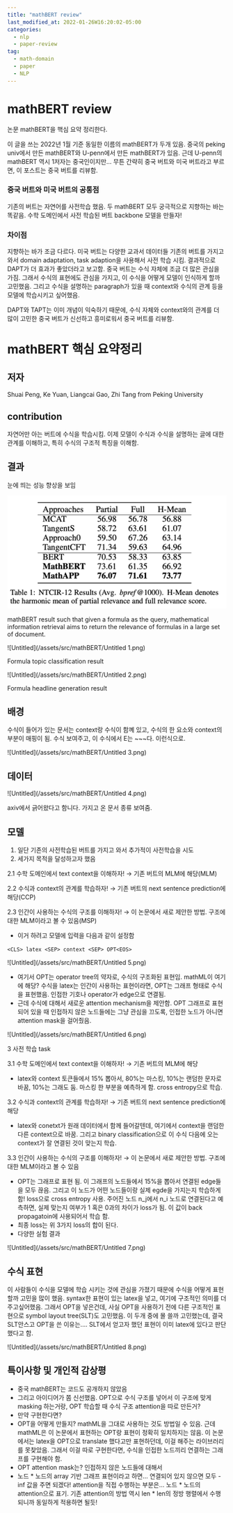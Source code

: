 ```yaml
---
title: "mathBERT review"
last_modified_at: 2022-01-26W16:20:02-05:00
categories:
  - nlp
  - paper-review
tag:
  - math-domain
  - paper
  - NLP
---
```

# mathBERT review

논문 mathBERT을 핵심 요약 정리한다.

이 글을 쓰는 2022년 1월 기준 동일한 이름의 mathBERT가 두개 있음. 중국의 peking univ에서 만든 mathBERT와 U-penn에서 만든 mathBERT가 있음. 근데 U-penn의 mathBERT 역시 1저자는 중국인이지만... 무튼 간략히 중국 버트와 미국 버트라고 부르면, 이 포스트는 중국 버트를 리뷰함. 

### 중국 버트와 미국 버트의 공통점

기존의 버트는 자연어를 사전학습 했음. 두 mathBERT 모두 궁극적으로 지향하는 바는 똑같음. 수학 도메인에서 사전 학습된 버트 backbone 모델을 만들자! 

### 차이점

지향하는 바가 조금 다르다. 미국 버트는 다양한 교과서 데이터들 기존의 버트를 가지고 와서 domain adaptation, task adaption을 사용해서 사전 학습 시킴. 결과적으로 DAPT가 더 효과가 좋았더라고 보고함. 중국 버트는 수식 자체에 조금 더 많은 관심을 가짐. 그래서 수식의 표현에도 관심을 가지고, 이 수식을 어떻게 모델이 인식하게 할까 고민했음. 그리고 수식을 설명하는 paragraph가 있을 때 context와 수식의 관계 등을 모델에 학습시키고 싶어했음. 

DAPT와 TAPT는 이미 개념이 익숙하기 때문에, 수식 자체와 context와의 관계를 더 많이 고민한 중국 버트가 신선하고 흥미로워서 중국 버트를 리뷰함.

# mathBERT 핵심 요약정리

## 저자

Shuai Peng, Ke Yuan, Liangcai Gao, Zhi Tang from Peking University

## contribution

자연어만 아는 버트에 수식을 학습시킴. 이제 모델이 수식과 수식을 설명하는 글에 대한 관계를 이해하고, 특히 수식의 구조적 특징을 이해함. 

## 결과

눈에 띄는 성능 향상을 보임

![Untitled](/assets/src/mathBERT/Untitled.png)

mathBERT result such that given a formula as the query, mathematical information retrieval aims to return the relevance of formulas in a large set of document. 

![Untitled](/assets/src/mathBERT/Untitled 1.png)

Formula topic classification result

![Untitled](/assets/src/mathBERT/Untitled 2.png)

Formula headline generation result

## 배경

수식이 들어가 있는 문서는 context랑 수식이 함꼐 있고, 수식의 한 요소와 context의 부분이 매핑이 됨. 수식 보여주고, 이 수식에서 E는 ~~~다. 이런식으로. 

![Untitled](/assets/src/mathBERT/Untitled 3.png)

## 데이터

![Untitled](/assets/src/mathBERT/Untitled 4.png)

axiv에서 긁어왔다고 함니다. 가지고 온 문서 종류 보여줌.

## 모델

1. 일단 기존의 사전학습된 버트를 가지고 와서 추가적이 사전학습을 시도
2. 세가지 목적을 달성하고자 했음

2.1 수학 도메인에서 text context을 이해하자! → 기존 버트의 MLM에 해당(MLM)

2.2 수식과 context의 관계를 학습하자! → 기존 버트의 next sentence prediction에 해당(CCP)

2.3 인간이 사용하는 수식의 구조를 이해하자! → 이 논문에서 새로 제안한 방법. 구조에 대한 MLM이라고 볼 수 있음(MSP)

- 이거 하려고 모델에 입력을 다음과 같이 설정함

```
<CLS> latex <SEP> context <SEP> OPT<EOS>
```

![Untitled](/assets/src/mathBERT/Untitled 5.png)

- 여기서 OPT는 operator tree의 약자로, 수식의 구조화된 표현임. mathML이 여기에 해당? 수식을 latex는 인간이 사용하는 표현이라면, OPT는 그래프 형태로 수식을 표현했음. 인접한 기호나 operator가 edge으로 연결됨.
- 근데 수식에 대해서 새로운 attention mechanism을 제안함. OPT 그래프로 표현되어 있을 때 인접하지 않은 노드들에는 그냥 관심을 끄도록, 인접한 노드가 아니면 attention mask을 걸어줬음.

![Untitled](/assets/src/mathBERT/Untitled 6.png)

3 사전 학습 task

3.1 수학 도메인에서 text context을 이해하자! → 기존 버트의 MLM에 해당

- latex와 context 토큰들에서 15% 뽑아서, 80%는 마스킹, 10%는 랜덤한 문자로 바꿈, 10%는 그래도 둠. 마스킹 한 부분을 예측하게 함. cross entropy으로 학습.

3.2 수식과 context의 관계를 학습하자! → 기존 버트의 next sentence prediction에 해당

- latex와 conetxt가 원래 데이터에서 함께 들어갈텐데, 여기에서 context을 랜덤한 다른 context으로 바꿈. 그리고 binary classification으로 이 수식 다음에 오는 context가 잘 연결된 것이 맞는지 학습.

3.3 인간이 사용하는 수식의 구조를 이해하자! → 이 논문에서 새로 제안한 방법. 구조에 대한 MLM이라고 볼 수 있음

- OPT는 그래프로 표현 됨. 이 그래프의 노드들에서 15%을 뽑아서 연결된 edge들을 모두 끊음. 그리고 이 노드가 어떤 노드들이랑 실제 egde을 가지는지 학습하게 함! loss으로 cross entropy 사용. 주어진 노드 n_j에서 n_i 노드로 연결된다고 예측하면, 실제 맞는지 여부가 1 혹은 0과의 차이가 loss가 됨. 이 값이 back propagatoin에 사용되어서 학습 함.
- 최종 loss는 위 3가지 loss의 합이 된다.
- 다양한 실험 결과

![Untitled](/assets/src/mathBERT/Untitled 7.png)

## 수식 표현

이 사람들이 수식을 모델에 학습 시키는 것에 관심을 가졌기 때문에 수식을 어떻게 표현할까 고민을 많이 했음. syntax한 표현이 있는 latex을 넣고, 여기에 구조적인 의미를 더 주고싶어했음. 그래서 OPT을 넣은건데, 사실 OPT을 사용하기 전에 다른 구조적인 표현으로 symbol layout tree(SLT)도 고민했음. 이 두개 중에 몰 쓸까 고민했는데, 결국 SLT안스고 OPT을 쓴 이유는.... SLT에서 얻고자 했던 표현이 이미 latex에 있다고 판단했다고 함.

![Untitled](/assets/src/mathBERT/Untitled 8.png)

## 특이사항 및 개인적 감상평

- 중국 mathBERT는 코드도 공개하지 않았음
- 그리고 아이디어가 쫌 신선했음. OPT으로 수식 구조를 넣어서 이 구조에 맞게 masking 하는거랑, OPT 학습할 때 수식 구조 attention을 따로 만든거?
- 만약 구현한다면?
- OPT을 어떻게 만들지? mathML을 그대로 사용하는 것도 방법일 수 있음. 근데 mathML은 이 논문에서 표현하는 OPT랑 표현이 정확히 일치하지는 않음. 이 논문에서는 latex을 OPT으로 translate 했다고만 표현하던데, 이걸 해주는 라이브러리를 못찾았음. 그래서 이걸 따로 구현한다면, 수식을 인접한 노드끼리 연결하는 그래프를 구현해야 함.
- OPT attention mask는? 인접하지 않은 노드들에 대해서
- 노드 * 노드의 array 기반 그래프 표현이라고 하면... 연결되어 있지 않으면 모두 -inf 값을 주면 되겠다! attention을 직접 수행하는 부분은... 노드 * 노드의 attention으로 표기. 기존 attention의 방법 역시 len * len의 정방 행렬에서 수행되니까 동일하게 적용하면 될듯!